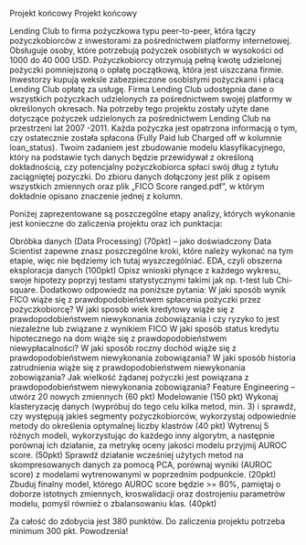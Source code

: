 Projekt końcowy
Projekt końcowy

Lending Club to firma pożyczkowa typu peer-to-peer, która łączy pożyczkobiorców z inwestorami za pośrednictwem platformy internetowej. Obsługuje osoby, które potrzebują pożyczek osobistych w wysokości od 1000 do 40 000 USD. Pożyczkobiorcy otrzymują pełną kwotę udzielonej pożyczki pomniejszoną o opłatę początkową, która jest uiszczana firmie. Inwestorzy kupują weksle zabezpieczone osobistymi pożyczkami i płacą Lending Club opłatę za usługę. Firma Lending Club udostępnia dane o wszystkich pożyczkach udzielonych za pośrednictwem swojej platformy w określonych okresach.
Na potrzeby tego projektu zostały użyte dane dotyczące pożyczek udzielonych za pośrednictwem Lending Club na przestrzeni lat 2007 -2011. Każda pożyczka jest opatrzona informacją o tym, czy ostatecznie została spłacona (Fully Paid lub Charged off w kolumnie loan_status). Twoim zadaniem jest zbudowanie modelu klasyfikacyjnego, który na podstawie tych danych będzie przewidywał z określoną dokładnością, czy potencjalny pożyczkobiorca spłaci swój dług z tytułu zaciągniętej pozyczki. Do zbioru danych dołączony jest plik z opisem wszystkich zmiennych oraz plik „FICO Score ranged.pdf”, w którym dokładnie opisano znaczenie jednej z kolumn.

Poniżej zaprezentowane są poszczególne etapy analizy, których wykonanie jest konieczne do zaliczenia projektu oraz ich punktacja:

Obróbka danych (Data Processing) (70pkt) – jako doświadczony Data Scientist zapewne znasz poszczególne kroki, które należy wykonać na tym etapie, więc nie będziemy ich tutaj wyszczególniać.
EDA, czyli obszerna eksploracja danych (100pkt) Opisz wnioski płynące z każdego wykresu, swoje hipotezy poprzyj testami statystycznymi takimi jak np. t-test lub Chi-square. Dodatkowo odpowiedz na poniższe pytania:
W jaki sposób wynik FICO wiąże się z prawdopodobieństwem spłacenia pożyczki przez pożyczkobiorcę?
W jaki sposób wiek kredytowy wiąże się z prawdopodobieństwem niewykonania zobowiązania i czy ryzyko to jest niezależne lub związane z wynikiem FICO
W jaki sposób status kredytu hipotecznego na dom wiąże się z prawdopodobieństwem niewypłacalności?
W jaki sposób roczny dochód wiąże się z prawdopodobieństwem niewykonania zobowiązania?
W jaki sposób historia zatrudnienia wiąże się z prawdopodobieństwem niewykonania zobowiązania?
Jak wielkość żądanej pożyczki jest powiązana z prawdopodobieństwem niewykonania zobowiązania?
Feature Engineering – utwórz 20 nowych zmiennych (60 pkt)
Modelowanie (150 pkt)
Wykonaj klasteryzację danych (wypróbuj do tego celu kilka metod, min. 3) i sprawdź, czy występują jakieś segmenty pożyczkobiorców, wykorzystaj odpowiednie metody do określenia optymalnej liczby klastrów (40 pkt)
Wytrenuj 5 różnych modeli, wykorzystując do każdego inny algorytm, a następnie porównaj ich działanie, za metrykę oceny jakości modelu przyjmij AUROC score. (50pkt)
Sprawdź działanie wcześniej użytych metod na skompresowanych danych za pomocą PCA, porównaj wyniki (AUROC score) z modelami wytrenowanymi w poprzednim podpunkcie. (20pkt)
Zbuduj finalny model, którego AUROC score będzie >= 80%, pamiętaj o doborze istotnych zmiennych, kroswalidacji oraz dostrojeniu parametrów modelu, pomyśl również o zbalansowaniu klas. (40pkt)

Za całość do zdobycia jest 380 punktów. Do zaliczenia projektu potrzeba minimum 300 pkt.
Powodzenia!